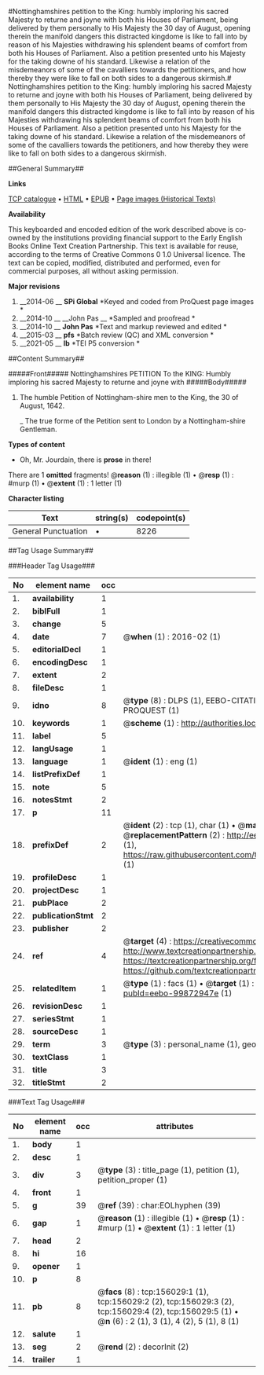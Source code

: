 #Nottinghamshires petition to the King: humbly imploring his sacred Majesty to returne and joyne with both his Houses of Parliament, being delivered by them personally to His Majesty the 30 day of August, opening therein the manifold dangers this distracted kingdome is like to fall into by reason of his Majesties withdrawing his splendent beams of comfort from both his Houses of Parliament. Also a petition presented unto his Majesty for the taking downe of his standard. Likewise a relation of the misdemeanors of some of the cavalliers towards the petitioners, and how thereby they were like to fall on both sides to a dangerous skirmish.#
Nottinghamshires petition to the King: humbly imploring his sacred Majesty to returne and joyne with both his Houses of Parliament, being delivered by them personally to His Majesty the 30 day of August, opening therein the manifold dangers this distracted kingdome is like to fall into by reason of his Majesties withdrawing his splendent beams of comfort from both his Houses of Parliament. Also a petition presented unto his Majesty for the taking downe of his standard. Likewise a relation of the misdemeanors of some of the cavalliers towards the petitioners, and how thereby they were like to fall on both sides to a dangerous skirmish.

##General Summary##

**Links**

[TCP catalogue](http://www.ota.ox.ac.uk/tcp/)  • 
[HTML](http://tei.it.ox.ac.uk/tcp/Texts-HTML/free/A89/A89770.html)  • 
[EPUB](http://tei.it.ox.ac.uk/tcp/Texts-EPUB/free/A89/A89770.epub) • 
[Page images (Historical Texts)](https://historicaltexts.jisc.ac.uk/eebo-99872947e)

**Availability**

This keyboarded and encoded edition of the work described above is co-owned by the
    institutions providing financial support to the Early English Books Online Text Creation
    Partnership. This text is available for reuse, according to the terms of  Creative Commons 0 1.0 Universal
    licence. The text can be copied, modified, distributed and performed, even for commercial
    purposes, all without asking permission.

**Major revisions**

1. __2014-06 __ __SPi Global__ *Keyed and coded from ProQuest page images *
1. __2014-10 __ __John Pas __ *Sampled and proofread *
1. __2014-10 __ __John Pas__ *Text and markup reviewed and edited *
1. __2015-03 __ __pfs__ *Batch review (QC) and XML conversion *
1. __2021-05 __ __lb__ *TEI P5 conversion *

##Content Summary##

#####Front#####
Nottinghamshires PETITION To the KING: Humbly imploring his sacred Majesty to returne and joyne with
#####Body#####

1. The humble Petition of Nottingham-shire men to the King, the 30 of August, 1642.

    _ The true forme of the Petition sent to London by a Nottingham-shire Gentleman.

**Types of content**

  * Oh, Mr. Jourdain, there is **prose** in there!

There are 1 **omitted** fragments! 
 @__reason__ (1) : illegible (1)  •  @__resp__ (1) : #murp (1)  •  @__extent__ (1) : 1 letter (1)

**Character listing**


|Text|string(s)|codepoint(s)|
|---|---|---|
|General Punctuation|•|8226|

##Tag Usage Summary##

###Header Tag Usage###

|No|element name|occ|attributes|
|---|---|---|---|
|1.|__availability__|1||
|2.|__biblFull__|1||
|3.|__change__|5||
|4.|__date__|7| @__when__ (1) : 2016-02 (1)|
|5.|__editorialDecl__|1||
|6.|__encodingDesc__|1||
|7.|__extent__|2||
|8.|__fileDesc__|1||
|9.|__idno__|8| @__type__ (8) : DLPS (1), EEBO-CITATION (1), VID (1), EEBO-PROQUEST (1), STC (3), PROQUEST (1)|
|10.|__keywords__|1| @__scheme__ (1) : http://authorities.loc.gov/ (1)|
|11.|__label__|5||
|12.|__langUsage__|1||
|13.|__language__|1| @__ident__ (1) : eng (1)|
|14.|__listPrefixDef__|1||
|15.|__note__|5||
|16.|__notesStmt__|2||
|17.|__p__|11||
|18.|__prefixDef__|2| @__ident__ (2) : tcp (1), char (1)  •  @__matchPattern__ (2) : ([0-9\-]+):([0-9IVX]+) (1), (.+) (1)  •  @__replacementPattern__ (2) : http://eebo.chadwyck.com/downloadtiff?vid=$1&page=$2 (1), https://raw.githubusercontent.com/textcreationpartnership/Texts/master/tcpchars.xml#$1 (1)|
|19.|__profileDesc__|1||
|20.|__projectDesc__|1||
|21.|__pubPlace__|2||
|22.|__publicationStmt__|2||
|23.|__publisher__|2||
|24.|__ref__|4| @__target__ (4) : https://creativecommons.org/publicdomain/zero/1.0/ (1), http://www.textcreationpartnership.org/docs/. (1), https://textcreationpartnership.org/faq/#faq05 (1), https://github.com/textcreationpartnership (1)|
|25.|__relatedItem__|1| @__type__ (1) : facs (1)  •  @__target__ (1) : https://data.historicaltexts.jisc.ac.uk/view?pubId=eebo-99872947e (1)|
|26.|__revisionDesc__|1||
|27.|__seriesStmt__|1||
|28.|__sourceDesc__|1||
|29.|__term__|3| @__type__ (3) : personal_name (1), geographic_name (2)|
|30.|__textClass__|1||
|31.|__title__|3||
|32.|__titleStmt__|2||


###Text Tag Usage###

|No|element name|occ|attributes|
|---|---|---|---|
|1.|__body__|1||
|2.|__desc__|1||
|3.|__div__|3| @__type__ (3) : title_page (1), petition (1), petition_proper (1)|
|4.|__front__|1||
|5.|__g__|39| @__ref__ (39) : char:EOLhyphen (39)|
|6.|__gap__|1| @__reason__ (1) : illegible (1)  •  @__resp__ (1) : #murp (1)  •  @__extent__ (1) : 1 letter (1)|
|7.|__head__|2||
|8.|__hi__|16||
|9.|__opener__|1||
|10.|__p__|8||
|11.|__pb__|8| @__facs__ (8) : tcp:156029:1 (1), tcp:156029:2 (2), tcp:156029:3 (2), tcp:156029:4 (2), tcp:156029:5 (1)  •  @__n__ (6) : 2 (1), 3 (1), 4 (2), 5 (1), 8 (1)|
|12.|__salute__|1||
|13.|__seg__|2| @__rend__ (2) : decorInit (2)|
|14.|__trailer__|1||
